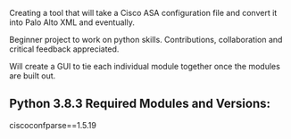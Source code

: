 Creating a tool that will take a Cisco ASA configuration file and convert it into Palo Alto XML and eventually.

Beginner project to work on python skills. Contributions, collaboration and critical feedback appreciated.

Will create a GUI to tie each individual module together once the modules are built out.

Python 3.8.3
Required Modules and Versions:
-------------------------------------------
ciscoconfparse==1.5.19
